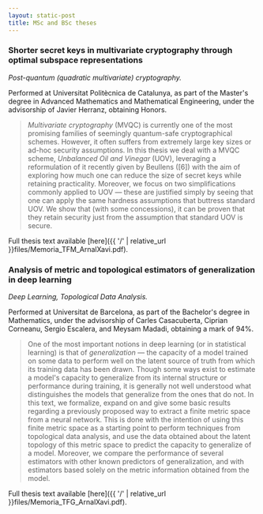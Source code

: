 ```yaml
---
layout: static-post
title: MSc and BSc theses
---
```


### Shorter secret keys in multivariate cryptography through optimal subspace representations

*Post-quantum (quadratic multivariate) cryptography.*

Performed at Universitat Politècnica de Catalunya, as part of the Master's degree in Advanced Mathematics and Mathematical Engineering, under the advisorship of Javier Herranz, obtaining Honors.

> *Multivariate cryptography* (MVQC) is currently one of the most promising families of seemingly quantum-safe cryptographical schemes. However, it often suffers from extremely large key sizes or ad-hoc security assumptions. In this thesis we deal with a MVQC scheme, *Unbalanced Oil and Vinegar* (UOV), leveraging a reformulation of it recently given by Beullens ([6]) with the aim of exploring how much one can reduce the size of secret keys while retaining practicality. Moreover, we focus on two simplifications commonly applied to UOV — these are justified simply by seeing that one can apply the same hardness assumptions that buttress standard UOV. We show that (with some concessions), it can be proven that they retain security just from the assumption that standard UOV is secure.

Full thesis text available [here]({{ '/' | relative_url }}files/Memoria_TFM_ArnalXavi.pdf).

### Analysis of metric and topological estimators of generalization in deep learning

*Deep Learning, Topological Data Analysis.*

Performed at Universitat de Barcelona, as part of the Bachelor's degree in Mathematics, under the advisorship of Carles Casacuberta, Ciprian Corneanu, Sergio Escalera, and Meysam Madadi, obtaining a mark of 94%.

> One of the most important notions in deep learning (or in statistical learning) is that of *generalization* &mdash; the capacity of a model trained on some data to perform well on the latent source of truth from which its training data has been drawn. Though some ways exist to estimate a model's capacity to generalize from its internal structure or performance during training, it is generally not well understood what distinguishes the models that generalize from the ones that do not. In this text, we formalize, expand on and give some basic results regarding a previously proposed way to extract a finite metric space from a neural network. This is done with the intention of using this finite metric space as a starting point to perform techniques from topological data analysis, and use the data obtained about the latent topology of this metric space to predict the capacity to generalize of a model. Moreover, we compare the performance of several estimators with other known predictors of generalization, and with estimators based solely on the metric information obtained from the model.

Full thesis text available [here]({{ '/' | relative_url }}files/Memoria_TFG_ArnalXavi.pdf).

